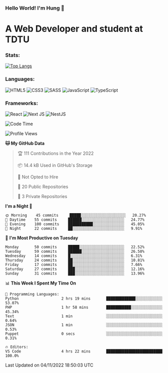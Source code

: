 ### Hello World! I'm Hung :wave:

# A Web Developer and student at TDTU

### Stats:
[![Top Langs](https://github-readme-stats.vercel.app/api/top-langs/?username=Kuroo-nekoo&layout=compact)](https://github.com/anuraghazra/github-readme-stats)

### Languages:
![HTML5](https://img.shields.io/badge/html5-%23E34F26.svg?style=for-the-badge&logo=html5&logoColor=%23E34F26&color=white)
![CSS3](https://img.shields.io/badge/css3-%231572B6.svg?style=for-the-badge&logo=css3&logoColor=%231572B6&color=white)
![SASS](https://img.shields.io/badge/SASS-hotpink.svg?style=for-the-badge&logo=SASS&logoColor=hotpink&color=white)
![JavaScript](https://img.shields.io/badge/javascript-%23323330.svg?style=for-the-badge&logo=javascript&logoColor=%23F7DF1E&color=white)
![TypeScript](https://img.shields.io/badge/typescript-%23007ACC.svg?style=for-the-badge&logo=typescript&logoColor=%23007ACC&color=white)  

### Frameworks:
![React](https://img.shields.io/badge/react-%2320232a.svg?style=for-the-badge&logo=react&logoColor=%%2361DAFB&color=white)
![Next JS](https://img.shields.io/badge/Next-black?style=for-the-badge&logo=next.js&logoColor=black&color=white)
![NestJS](https://img.shields.io/badge/nestjs-%23E0234E.svg?style=for-the-badge&logo=nestjs&logoColor=%23E0234E&color=white)  

<!--START_SECTION:waka-->
![Code Time](http://img.shields.io/badge/Code%20Time-117%20hrs%2027%20mins-blue)

![Profile Views](http://img.shields.io/badge/Profile%20Views-0-blue)

**🐱 My GitHub Data** 

> 🏆 111 Contributions in the Year 2022
 > 
> 📦 14.4 kB Used in GitHub's Storage 
 > 
> 🚫 Not Opted to Hire
 > 
> 📜 20 Public Repositories 
 > 
> 🔑 3 Private Repositories  
 > 
**I'm a Night 🦉** 

```text
🌞 Morning    45 commits     █████░░░░░░░░░░░░░░░░░░░░   20.27% 
🌆 Daytime    55 commits     ██████░░░░░░░░░░░░░░░░░░░   24.77% 
🌃 Evening    100 commits    ███████████░░░░░░░░░░░░░░   45.05% 
🌙 Night      22 commits     ██░░░░░░░░░░░░░░░░░░░░░░░   9.91%

```
📅 **I'm Most Productive on Tuesday** 

```text
Monday       50 commits     █████░░░░░░░░░░░░░░░░░░░░   22.52% 
Tuesday      59 commits     ██████░░░░░░░░░░░░░░░░░░░   26.58% 
Wednesday    14 commits     █░░░░░░░░░░░░░░░░░░░░░░░░   6.31% 
Thursday     24 commits     ██░░░░░░░░░░░░░░░░░░░░░░░   10.81% 
Friday       17 commits     ██░░░░░░░░░░░░░░░░░░░░░░░   7.66% 
Saturday     27 commits     ███░░░░░░░░░░░░░░░░░░░░░░   12.16% 
Sunday       31 commits     ███░░░░░░░░░░░░░░░░░░░░░░   13.96%

```


📊 **This Week I Spent My Time On** 

```text
💬 Programming Languages: 
Python                   2 hrs 19 mins       █████████████░░░░░░░░░░░░   53.07% 
PHP                      1 hr 58 mins        ███████████░░░░░░░░░░░░░░   45.34% 
Text                     1 min               ░░░░░░░░░░░░░░░░░░░░░░░░░   0.64% 
JSON                     1 min               ░░░░░░░░░░░░░░░░░░░░░░░░░   0.53% 
Puppet                   0 secs              ░░░░░░░░░░░░░░░░░░░░░░░░░   0.31%

🔥 Editors: 
VS Code                  4 hrs 22 mins       █████████████████████████   100.0%

```


 Last Updated on 04/11/2022 18:50:03 UTC
<!--END_SECTION:waka-->
